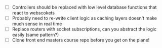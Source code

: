 - [ ] Controllers should be replaced with low level database functions that react to webscokets
- [ ] Probably need to re-write client logic as caching layers doesn't make much sense in real time
- [ ] Replace routers with socket subscriptions, can you abstract the logic easily (same pattern?)
- [ ] Clone front end masters course repo before you get on the plane!
